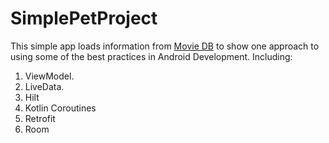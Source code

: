 # SimplePetProject
This simple app  loads information from [Movie DB](https://developers.themoviedb.org/3/getting-started/introduction) to show one approach to using some of the best practices in Android Development. Including:

1. ViewModel.
2. LiveData.
3. Hilt
4. Kotlin Coroutines
5. Retrofit
6. Room

